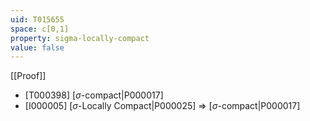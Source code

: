 ```yaml
---
uid: T015655
space: c[0,1]
property: sigma-locally-compact
value: false
---
```

[[Proof]]

* [T000398] [$\sigma$-compact|P000017]
* [I000005] [$\sigma$-Locally Compact|P000025] => [$\sigma$-compact|P000017]

